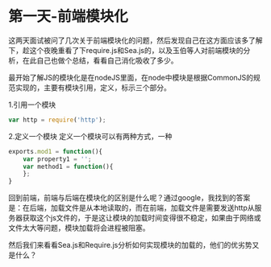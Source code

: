 第一天-前端模块化
======

这两天面试被问了几次关于前端模块化的问题，然后发现自己在这方面应该多了解下，趁这个夜晚重看了下require.js和Sea.js的，以及玉伯等人对前端模块的分析，在此自己也做个总结，看看自己消化吸收了多少。

最开始了解JS的模块化是在nodeJS里面，在node中模块是根据CommonJS的规范实现的，主要有模块引用，定义，标示三个部分。

1.引用一个模块
```js
var http = require('http');
```
2.定义一个模块
定义一个模块可以有两种方式，一种
```js
exports.mod1 = function(){
	var property1 = '';
	var method1 = function(){
	};
}
```
回到前端，前端与后端在模块化的区别是什么呢？通过google，我找到的答案是：在后端，加载文件是从本地读取的，而在前端，加载文件是需要发送http从服务器获取这个js文件的，于是这让模块的加载时间变得很不稳定，如果由于网络或文件太大等问题，模块加载将会进程被阻塞。

然后我们来看看Sea.js和Require.js分析如何实现模块的加载的，他们的优劣势又是什么？
